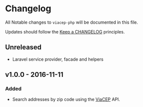 # Changelog

All Notable changes to `viacep-php` will be documented in this file.

Updates should follow the [Keep a CHANGELOG](http://keepachangelog.com/) principles.

## Unreleased
- Laravel service provider, facade and helpers

## v1.0.0 - 2016-11-11

### Added
- Search addresses by zip code using the [ViaCEP](https://viacep.com.br) API.
